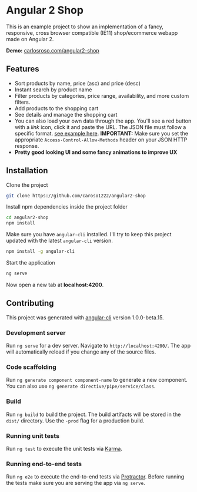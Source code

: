 # Angular 2 Shop

This is an example project to show an implementation of a fancy, responsive, cross browser compatible (IE11) shop/ecommerce webapp made on Angular 2.

**Demo:** [carlosroso.com/angular2-shop](http://carlosroso.com/angular2-shop/)

## Features
* Sort products by name, price (asc) and price (desc)
* Instant search by product name
* Filter products by categories, price range, availability, and more custom filters.
* Add products to the shopping cart
* See details and manage the shopping cart
* You can also load your own data through the app. You'll see a red button with a *link* icon, click it and paste the URL. The JSON file must follow a specific format. [see example here](http://carlosroso.com/angular2-shop-json/). **IMPORTANT:** Make sure you set the appropriate `Access-Control-Allow-Methods` header on your JSON HTTP response. 
* **Pretty good looking UI and some fancy animations to improve UX**

## Installation

Clone the project
```bash
git clone https://github.com/caroso1222/angular2-shop
```

Install npm dependencies inside the project folder
```bash
cd angular2-shop
npm install
```

Make sure you have `angular-cli` installed. I'll try to keep this project updated with the latest `angular-cli` version.
```bash
npm install -g angular-cli
```

Start the application
```bash
ng serve
```

Now open a new tab at **localhost:4200**.


## Contributing

This project was generated with [angular-cli](https://github.com/angular/angular-cli) version 1.0.0-beta.15.

### Development server
Run `ng serve` for a dev server. Navigate to `http://localhost:4200/`. The app will automatically reload if you change any of the source files.

### Code scaffolding

Run `ng generate component component-name` to generate a new component. You can also use `ng generate directive/pipe/service/class`.

### Build

Run `ng build` to build the project. The build artifacts will be stored in the `dist/` directory. Use the `-prod` flag for a production build.

### Running unit tests

Run `ng test` to execute the unit tests via [Karma](https://karma-runner.github.io).

### Running end-to-end tests

Run `ng e2e` to execute the end-to-end tests via [Protractor](http://www.protractortest.org/).
Before running the tests make sure you are serving the app via `ng serve`.
